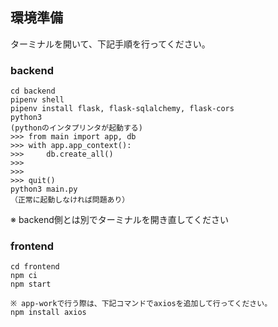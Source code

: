## 環境準備

ターミナルを開いて、下記手順を行ってください。
### backend
``````
cd backend
pipenv shell
pipenv install flask, flask-sqlalchemy, flask-cors
python3 
(pythonのインタプリンタが起動する)
>>> from main import app, db
>>> with app.app_context():
>>>     db.create_all()
>>>
>>>
>>> quit()
python3 main.py
（正常に起動しなければ問題あり）
```````


※ backend側とは別でターミナルを開き直してください
### frontend
`````
cd frontend
npm ci
npm start

※ app-workで行う際は、下記コマンドでaxiosを追加して行ってください。
npm install axios
``````




